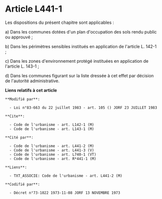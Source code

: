 # Article L441-1

Les dispositions du présent chapitre sont applicables :

a) Dans les communes dotées d'un plan d'occupation des sols rendu public ou approuvé ;

b) Dans les périmètres sensibles institués en application de l'article L. 142-1 ;

c) Dans les zones d'environnement protégé instituées en application de l'article L. 143-1 ;

d) Dans les communes figurant sur la liste dressée à cet effet par décision de l'autorité administrative.

**Liens relatifs à cet article**

	**Modifié par**:

	  - Loi n°83-663 du 22 juillet 1983 - art. 105 () JORF 23 JUILLET 1983

	**Cite**:

	  - Code de l'urbanisme - art. L142-1 (M)
	  - Code de l'urbanisme - art. L143-1 (M)

	**Cité par**:

	  - Code de l'urbanisme - art. L441-2 (M)
	  - Code de l'urbanisme - art. L441-3 (V)
	  - Code de l'urbanisme - art. L740-1 (VT)
	  - Code de l'urbanisme - art. R*441-1 (M)

	**Liens**:

	  - TXT_ASSOCIE: Code de l'urbanisme - art. L441-2 (M)

	**Codifié par**:

	  - Décret n°73-1022 1973-11-08 JORF 13 NOVEMBRE 1973
